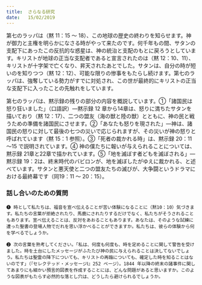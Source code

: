 ```yaml
---
title:  さらなる研究
date:   15/02/2019
---
```


第七のラッパは（黙 11：15 ～ 18）、この地球の歴史の終わりを知らせます。神が御力と主権を明らかになさる時がやって来たのです。何千年もの間、サタンの支配下にあったこの反抗的な惑星は、神の統治と支配のもとに戻ろうとしています。キリストが地球の正当な支配者であると宣言されたのは（黙 12：10、11）、キリストが十字架で亡くなり、昇天されたあとでした。サタンは、自分の時が短いのを知りつつ（黙 12：12）、可能な限りの惨事をもたらし続けます。第七のラッパは、強奪している勢力がすでに対処され、この世が最終的にキリストの正当な支配下に入ったことの先触れをしています。

第七のラッパは、黙示録の残りの部分の内容を概説しています。①「諸国民は怒り狂いました」（口語訳）―黙示録 12 章から14章は、怒りに満ちたサタンを描いており（黙 12：17）、二つの盟友（海の獣と陸の獣）とともに、神の民と戦うための準備を諸国民にさせます。②「あなたも怒りを現された」―神は、諸国民の怒りに対して最後の七つの災いで応じられますが、その災いが神の怒りと呼ばれています（黙 15：1 参照）。③「死者の裁かれる時」は、黙示録 20：11～15 で説明されています。④ 神の僕たちに報いが与えられることについては、黙示録 21章と22章で描かれています。⑤「地を滅ぼす者どもを滅ぼされる」―黙示録 19：2は、終末時代のバビロンが、地を滅ぼしたがゆえに裁かれる、と述べています。サタンと悪天使と二つの盟友たちの滅びが、大争闘というドラマにおける最終幕です（同19：11 ～ 20：15）。

### 話し合いのための質問

`❶ 時として私たちは、福音を宣べ伝えることが苦い体験になることに（黙10：10）気づきます。私たちの言葉が拒絶されたり、馬鹿にされたりするだけでなく、私たちがそうされることもあります。宣べ伝えることは、反対をあおることもあります。あなたは、そのような試練に遭った聖書の登場人物でだれを思い浮かべることができますか。私たちは、彼らの体験から何を学べるでしょうか。`

`❷ 次の言葉を熟考してください。「私は、何度も何度も、時を定めることに関して警告を受けました。時を土台にしたメッセージがふたたび神の民に与えられることは決してないでしょう。私たちは聖霊の降下についても、キリストの再臨についても、確定した時を知ることはないのです」（『セレクテッド・メッセージⅠ』252 ページ）。1844 年以降の終末の諸事件に関してあまりにも細かい預言的図表を作成することには、どんな問題があると思いますか。このような図表がもたらす必然的な落とし穴は、どうしたら避けられるでしょうか。`